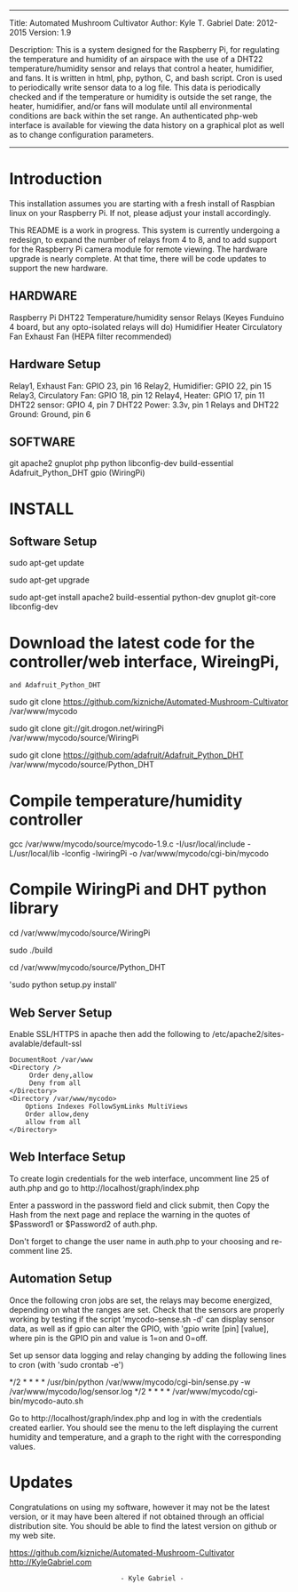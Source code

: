 ---------------------------------------------------------------------------
Title:   Automated Mushroom Cultivator
Author:  Kyle T. Gabriel
Date:    2012-2015
Version: 1.9

Description: This is a system designed for the Raspberry Pi, for regulating
the temperature and humidity of an airspace with the use of a DHT22
temperature/humidity sensor and relays that control a heater, humidifier,
and fans. It is written in html, php, python, C, and bash script. Cron is
used to periodically write sensor data to a log file. This data is
periodically checked and if the temperature or humidity is outside the set
range, the heater, humidifier, and/or fans will modulate until all
environmental conditions are back within the set range. An authenticated
php-web interface is available for viewing the data history on a graphical
plot as well as to change configuration parameters.

---------------------------------------------------------------------------

Introduction
=============

   This installation assumes you are starting with a fresh install of
Raspbian linux on your Raspberry Pi. If not, please adjust your install
accordingly.

   This README is a work in progress. This system is currently undergoing a
redesign, to expand the number of relays from 4 to 8, and to add support for
the Raspberry Pi camera module for remote viewing. The hardware upgrade is
nearly complete. At that time, there will be code updates to support the new
hardware.

HARDWARE
--------

Raspberry Pi
DHT22 Temperature/humidity sensor
Relays (Keyes Funduino 4 board, but any opto-isolated relays will do)
Humidifier
Heater
Circulatory Fan
Exhaust Fan (HEPA filter recommended)

Hardware Setup
--------------

Relay1, Exhaust Fan: GPIO 23, pin 16
Relay2, Humidifier: GPIO 22, pin 15
Relay3, Circulatory Fan: GPIO 18, pin 12
Relay4, Heater: GPIO 17, pin 11
DHT22 sensor: GPIO 4, pin 7
DHT22 Power: 3.3v, pin 1
Relays and DHT22 Ground: Ground, pin 6

SOFTWARE
--------

git
apache2
gnuplot
php
python
libconfig-dev
build-essential
Adafruit_Python_DHT
gpio (WiringPi)

INSTALL
=======

Software Setup
--------------

sudo apt-get update

sudo apt-get upgrade

sudo apt-get install apache2 build-essential python-dev gnuplot git-core libconfig-dev

  # Download the latest code for the controller/web interface, WireingPi,
    and Adafruit_Python_DHT

sudo git clone https://github.com/kizniche/Automated-Mushroom-Cultivator /var/www/mycodo

sudo git clone git://git.drogon.net/wiringPi /var/www/mycodo/source/WiringPi

sudo git clone https://github.com/adafruit/Adafruit_Python_DHT /var/www/mycodo/source/Python_DHT

  # Compile temperature/humidity controller

gcc /var/www/mycodo/source/mycodo-1.9.c -I/usr/local/include -L/usr/local/lib -lconfig -lwiringPi -o /var/www/mycodo/cgi-bin/mycodo

  # Compile WiringPi and DHT python library

cd /var/www/mycodo/source/WiringPi

sudo ./build

cd /var/www/mycodo/source/Python_DHT

'sudo python setup.py install'


Web Server Setup
----------------

   Enable SSL/HTTPS in apache then add the following 
to /etc/apache2/sites-avalable/default-ssl

	DocumentRoot /var/www
    <Directory />
         Order deny,allow
         Deny from all
    </Directory>
	<Directory /var/www/mycodo>
        Options Indexes FollowSymLinks MultiViews
        Order allow,deny
        allow from all
    </Directory>


Web Interface Setup
-------------------

   To create login credentials for the web interface, uncomment line 25 of
auth.php and go to http://localhost/graph/index.php

   Enter a password in the password field and click submit, then Copy the
Hash from the next page and replace the warning in the quotes of $Password1
or $Password2 of auth.php.

   Don't forget to change the user name in auth.php to your choosing and
re-comment line 25.


Automation Setup
----------------

   Once the following cron jobs are set, the relays may become energized,
depending on what the ranges are set. Check that the sensors are properly
working by testing if the script 'mycodo-sense.sh -d' can display sensor
data, as well as if gpio can alter the GPIO, with 'gpio write [pin] [value],
where pin is the GPIO pin and value is 1=on and 0=off.

   Set up sensor data logging and relay changing by adding the following
lines to cron (with 'sudo crontab -e')

*/2 * * * * /usr/bin/python /var/www/mycodo/cgi-bin/sense.py -w /var/www/mycodo/log/sensor.log
*/2 * * * * /var/www/mycodo/cgi-bin/mycodo-auto.sh

   Go to http://localhost/graph/index.php and log in with the credentials
created earlier. You should see the menu to the left displaying the current
humidity and temperature, and a graph to the right with the corresponding
values.



Updates
=======

   Congratulations on using my software, however it may not be the latest
version, or it may have been altered if not obtained through an official
distribution site. You should be able to find the latest version on github
or my web site.

https://github.com/kizniche/Automated-Mushroom-Cultivator
http://KyleGabriel.com


								- Kyle Gabriel -
								